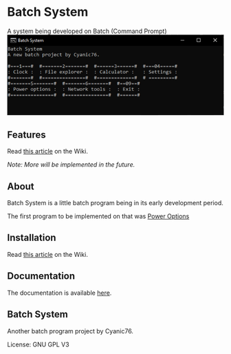 # Batch System
A system being developed on Batch (Command Prompt)
![Screenshot](cmd_u91MqVJNyB.png)
## Features

Read [this article](https://github.com/Cyanic76/batch-system/wiki/Features) on the Wiki.

*Note: More will be implemented in the future.*

## About

Batch System is a little batch program being in its early development period.

The first program to be implemented on that was [Power Options](https://github.com/Cyanic76/power-options-cli)

## Installation

Read [this article](https://github.com/Cyanic76/batch-system/wiki/Install-Batch-System) on the Wiki.

## Documentation

The documentation is available [here](https://github.com/Cyanic76/batch-system/wiki).

## Batch System

Another batch program project by Cyanic76.

License: GNU GPL V3
